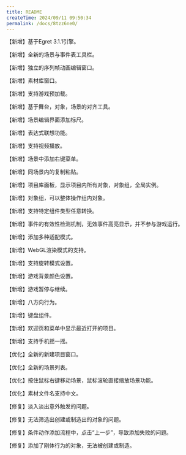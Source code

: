 ```yaml
---
title: README
createTime: 2024/09/11 09:50:34
permalink: /docs/8tzz6ne0/
---
```

【新增】基于Egret 3.1.1引擎。

【新增】全新的场景与事件表工具栏。

【新增】独立的序列帧动画编辑窗口。

【新增】素材库窗口。

【新增】支持游戏预加载。

【新增】基于舞台，对象，场景的对齐工具。

【新增】场景编辑界面添加标尺。

【新增】表达式联想功能。

【新增】支持视频播放。

【新增】场景中添加右键菜单。

【新增】同场景内的复制粘贴。

【新增】项目库面板，显示项目内所有对象，对象组，全局实例。

【新增】对象组，可以整体操作组内对象。

【新增】支持特定组件类型任意转换。

【新增】事件的有效性检测机制，无效事件高亮显示，并不参与游戏运行。

【新增】添加多种适配模式。

【新增】WebGL渲染模式的支持。

【新增】支持旋转模式设置。

【新增】游戏背景颜色设置。

【新增】游戏暂停与继续。

【新增】八方向行为。

【新增】键盘组件。

【新增】欢迎页和菜单中显示最近打开的项目。

【新增】支持手机摇一摇。

【优化】全新的新建项目窗口。

【优化】全新的场景列表。

【优化】按住鼠标右键移动场景，鼠标滚轮直接缩放场景功能。

【优化】素材文件名支持中文。

【修复】淡入淡出意外触发的问题。

【修复】无法筛选出创建或制造出的对象的问题。

【修复】条件动作添加流程中，点击“上一步”，导致添加失败的问题。

【修复】添加了刚体行为的对象，无法被创建或制造。
